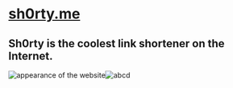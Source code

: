 # [sh0rty.me](https://sh0rty.me/)
## Sh0rty is the coolest link shortener on the Internet.
![appearance of the website](https://i.imgur.com/ZJFJfeI.png?2)![abcd](https://i.imgur.com/IKslrT7.png?2)
